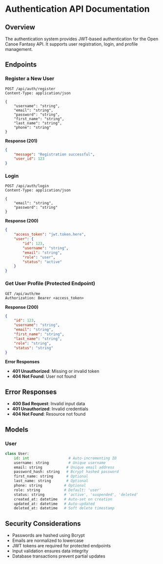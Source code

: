 # Authentication API Documentation

## Overview

The authentication system provides JWT-based authentication for the Open Canoe Fantasy API. It supports user registration, login, and profile management.

## Endpoints

### Register a New User

```http
POST /api/auth/register
Content-Type: application/json

{
    "username": "string",
    "email": "string",
    "password": "string",
    "first_name": "string",
    "last_name": "string",
    "phone": "string"
}
```

**Response (201)**

```json
{
    "message": "Registration successful",
    "user_id": 123
}
```

### Login

```http
POST /api/auth/login
Content-Type: application/json

{
    "email": "string",
    "password": "string"
}
```

**Response (200)**

```json
{
    "access_token": "jwt.token.here",
    "user": {
        "id": 123,
        "username": "string",
        "email": "string",
        "role": "user",
        "status": "active"
    }
}
```

### Get User Profile (Protected Endpoint)

```http
GET /api/auth/me
Authorization: Bearer <access_token>
```

**Response (200)**

```json
{
    "id": 123,
    "username": "string",
    "email": "string",
    "first_name": "string",
    "last_name": "string",
    "role": "string",
    "status": "string"
}
```

**Error Responses**
- **401 Unauthorized**: Missing or invalid token
- **404 Not Found**: User not found

## Error Responses

- **400 Bad Request**: Invalid input data
- **401 Unauthorized**: Invalid credentials
- **404 Not Found**: Resource not found

## Models

### User

```python
class User:
    id: int                  # Auto-incrementing ID
    username: string         # Unique username
    email: string           # Unique email address
    password_hash: string   # Bcrypt hashed password
    first_name: string      # Optional
    last_name: string       # Optional
    phone: string          # Optional
    role: string           # Default: 'user'
    status: string         # 'active', 'suspended', 'deleted'
    created_at: datetime   # Auto-set on creation
    updated_at: datetime   # Auto-updated
    deleted_at: datetime   # Soft delete timestamp
```

## Security Considerations

- Passwords are hashed using Bcrypt
- Emails are normalized to lowercase
- JWT tokens are required for protected endpoints
- Input validation ensures data integrity
- Database transactions prevent partial updates